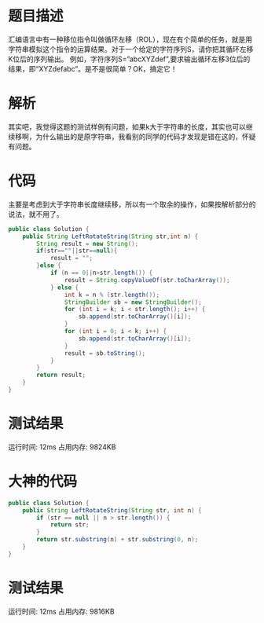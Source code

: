 # 题目描述
汇编语言中有一种移位指令叫做循环左移（ROL），现在有个简单的任务，就是用字符串模拟这个指令的运算结果。对于一个给定的字符序列S，请你把其循环左移K位后的序列输出。
例如，字符序列S=”abcXYZdef”,要求输出循环左移3位后的结果，即“XYZdefabc”。是不是很简单？OK，搞定它！
# 解析
其实吧，我觉得这题的测试样例有问题，如果k大于字符串的长度，其实也可以继续移啊，为什么输出的是原字符串，我看别的同学的代码才发现是错在这的，怀疑有问题。
# 代码
主要是考虑到大于字符串长度继续移，所以有一个取余的操作，如果按解析部分的说法，就不用了。
```java
public class Solution {
    public String LeftRotateString(String str,int n) {
        String result = new String();
        if(str==""||str==null){
            result = "";
        }else {
            if (n == 0||n>str.length()) {
                result = String.copyValueOf(str.toCharArray());
            } else {
                int k = n % (str.length());
                StringBuilder sb = new StringBuilder();
                for (int i = k; i < str.length(); i++) {
                    sb.append(str.toCharArray()[i]);
                }
                for (int i = 0; i < k; i++) {
                    sb.append(str.toCharArray()[i]);
                }
                result = sb.toString();
            }
        }
        return result;
    }
}
```
# 测试结果
运行时间: 12ms 占用内存: 9824KB
# 大神的代码
```java
public class Solution {
    public String LeftRotateString(String str, int n) {
        if (str == null || n > str.length()) {
            return str;
        }
        return str.substring(n) + str.substring(0, n);
    }
}
```
# 测试结果
运行时间: 12ms 占用内存: 9816KB
